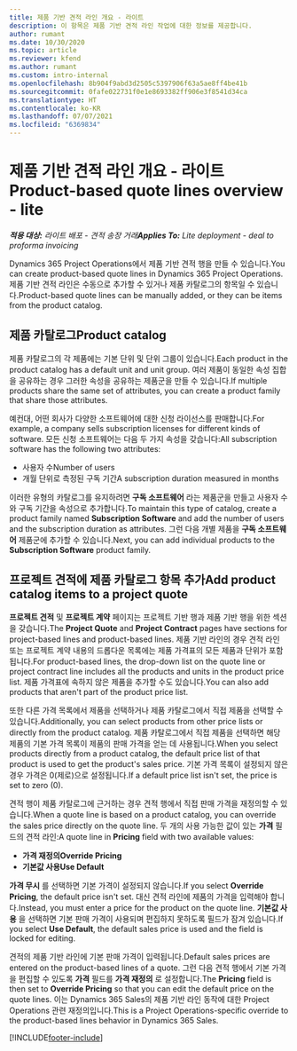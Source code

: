 ```yaml
---
title: 제품 기반 견적 라인 개요 - 라이트
description: 이 항목은 제품 기반 견적 라인 작업에 대한 정보를 제공합니다.
author: rumant
ms.date: 10/30/2020
ms.topic: article
ms.reviewer: kfend
ms.author: rumant
ms.custom: intro-internal
ms.openlocfilehash: 8b904f9abd3d2505c5397906f63a5ae8ff4be41b
ms.sourcegitcommit: 0fafe022731f0e1e8693382ff906e3f8541d34ca
ms.translationtype: HT
ms.contentlocale: ko-KR
ms.lasthandoff: 07/07/2021
ms.locfileid: "6369834"
---
```

# <a name="product-based-quote-lines-overview---lite"></a><span data-ttu-id="80e47-103">제품 기반 견적 라인 개요 - 라이트</span><span class="sxs-lookup"><span data-stu-id="80e47-103">Product-based quote lines overview - lite</span></span>

<span data-ttu-id="80e47-104">_**적용 대상:** 라이트 배포 - 견적 송장 거래_</span><span class="sxs-lookup"><span data-stu-id="80e47-104">_**Applies To:** Lite deployment - deal to proforma invoicing_</span></span>

<span data-ttu-id="80e47-105">Dynamics 365 Project Operations에서 제품 기반 견적 행을 만들 수 있습니다.</span><span class="sxs-lookup"><span data-stu-id="80e47-105">You can create product-based quote lines in Dynamics 365 Project Operations.</span></span> <span data-ttu-id="80e47-106">제품 기반 견적 라인은 수동으로 추가할 수 있거나 제품 카탈로그의 항목일 수 있습니다.</span><span class="sxs-lookup"><span data-stu-id="80e47-106">Product-based quote lines can be manually added, or they can be items from the product catalog.</span></span>

## <a name="product-catalog"></a><span data-ttu-id="80e47-107">제품 카탈로그</span><span class="sxs-lookup"><span data-stu-id="80e47-107">Product catalog</span></span>

<span data-ttu-id="80e47-108">제품 카탈로그의 각 제품에는 기본 단위 및 단위 그룹이 있습니다.</span><span class="sxs-lookup"><span data-stu-id="80e47-108">Each product in the product catalog has a default unit and unit group.</span></span> <span data-ttu-id="80e47-109">여러 제품이 동일한 속성 집합을 공유하는 경우 그러한 속성을 공유하는 제품군을 만들 수 있습니다.</span><span class="sxs-lookup"><span data-stu-id="80e47-109">If multiple products share the same set of attributes, you can create a product family that share those attributes.</span></span> 

<span data-ttu-id="80e47-110">예컨대, 어떤 회사가 다양한 소프트웨어에 대한 신청 라이선스를 판매합니다.</span><span class="sxs-lookup"><span data-stu-id="80e47-110">For example, a company sells subscription licenses for different kinds of software.</span></span> <span data-ttu-id="80e47-111">모든 신청 소프트웨어는 다음 두 가지 속성을 갖습니다:</span><span class="sxs-lookup"><span data-stu-id="80e47-111">All subscription software has the following two attributes:</span></span>

- <span data-ttu-id="80e47-112">사용자 수</span><span class="sxs-lookup"><span data-stu-id="80e47-112">Number of users</span></span>
- <span data-ttu-id="80e47-113">개월 단위로 측정된 구독 기간</span><span class="sxs-lookup"><span data-stu-id="80e47-113">A subscription duration measured in months</span></span>

<span data-ttu-id="80e47-114">이러한 유형의 카탈로그를 유지하려면 **구독 소프트웨어** 라는 제품군을 만들고 사용자 수와 구독 기간을 속성으로 추가합니다.</span><span class="sxs-lookup"><span data-stu-id="80e47-114">To maintain this type of catalog, create a product family named **Subscription Software** and add the number of users and the subscription duration as attributes.</span></span> <span data-ttu-id="80e47-115">그런 다음 개별 제품을 **구독 소프트웨어** 제품군에 추가할 수 있습니다.</span><span class="sxs-lookup"><span data-stu-id="80e47-115">Next, you can add individual products to the **Subscription Software** product family.</span></span>

## <a name="add-product-catalog-items-to-a-project-quote"></a><span data-ttu-id="80e47-116">프로젝트 견적에 제품 카탈로그 항목 추가</span><span class="sxs-lookup"><span data-stu-id="80e47-116">Add product catalog items to a project quote</span></span>

<span data-ttu-id="80e47-117">**프로젝트 견적** 및 **프로젝트 계약** 페이지는 프로젝트 기반 행과 제품 기반 행을 위한 섹션을 갖습니다.</span><span class="sxs-lookup"><span data-stu-id="80e47-117">The **Project Quote** and **Project Contract** pages have sections for project-based lines and product-based lines.</span></span> <span data-ttu-id="80e47-118">제품 기반 라인의 경우 견적 라인 또는 프로젝트 계약 내용의 드롭다운 목록에는 제품 가격표의 모든 제품과 단위가 포함됩니다.</span><span class="sxs-lookup"><span data-stu-id="80e47-118">For product-based lines, the drop-down list on the quote line or project contract line includes all the products and units in the product price list.</span></span> <span data-ttu-id="80e47-119">제품 가격표에 속하지 않은 제품을 추가할 수도 있습니다.</span><span class="sxs-lookup"><span data-stu-id="80e47-119">You can also add products that aren't part of the product price list.</span></span>

<span data-ttu-id="80e47-120">또한 다른 가격 목록에서 제품을 선택하거나 제품 카탈로그에서 직접 제품을 선택할 수 있습니다.</span><span class="sxs-lookup"><span data-stu-id="80e47-120">Additionally, you can select products from other price lists or directly from the product catalog.</span></span> <span data-ttu-id="80e47-121">제품 카탈로그에서 직접 제품을 선택하면 해당 제품의 기본 가격 목록이 제품의 판매 가격을 얻는 데 사용됩니다.</span><span class="sxs-lookup"><span data-stu-id="80e47-121">When you select products directly from a product catalog, the default price list of that product is used to get the product's sales price.</span></span> <span data-ttu-id="80e47-122">기본 가격 목록이 설정되지 않은 경우 가격은 0(제로)으로 설정됩니다.</span><span class="sxs-lookup"><span data-stu-id="80e47-122">If a default price list isn't set, the price is set to zero (0).</span></span>

<span data-ttu-id="80e47-123">견적 행이 제품 카탈로그에 근거하는 경우 견적 행에서 직접 판매 가격을 재정의할 수 있습니다.</span><span class="sxs-lookup"><span data-stu-id="80e47-123">When a quote line is based on a product catalog, you can override the sales price directly on the quote line.</span></span> <span data-ttu-id="80e47-124">두 개의 사용 가능한 값이 있는 **가격** 필드의 견적 라인:</span><span class="sxs-lookup"><span data-stu-id="80e47-124">A quote line in **Pricing** field with two available values:</span></span>

- <span data-ttu-id="80e47-125">**가격 재정의**</span><span class="sxs-lookup"><span data-stu-id="80e47-125">**Override Pricing**</span></span>
- <span data-ttu-id="80e47-126">**기본값 사용**</span><span class="sxs-lookup"><span data-stu-id="80e47-126">**Use Default**</span></span>

<span data-ttu-id="80e47-127">**가격 무시** 를 선택하면 기본 가격이 설정되지 않습니다.</span><span class="sxs-lookup"><span data-stu-id="80e47-127">If you select **Override Pricing**, the default price isn't set.</span></span> <span data-ttu-id="80e47-128">대신 견적 라인에 제품의 가격을 입력해야 합니다.</span><span class="sxs-lookup"><span data-stu-id="80e47-128">Instead, you must enter a price for the product on the quote line.</span></span> <span data-ttu-id="80e47-129">**기본값 사용** 을 선택하면 기본 판매 가격이 사용되며 편집하지 못하도록 필드가 잠겨 있습니다.</span><span class="sxs-lookup"><span data-stu-id="80e47-129">If you select **Use Default**, the default sales price is used and the field is locked for editing.</span></span>

<span data-ttu-id="80e47-130">견적의 제품 기반 라인에 기본 판매 가격이 입력됩니다.</span><span class="sxs-lookup"><span data-stu-id="80e47-130">Default sales prices are entered on the product-based lines of a quote.</span></span> <span data-ttu-id="80e47-131">그런 다음 견적 행에서 기본 가격을 편집할 수 있도록 **가격** 필드를 **가격 재정의** 로 설정합니다.</span><span class="sxs-lookup"><span data-stu-id="80e47-131">The **Pricing** field is then set to **Override Pricing** so that you can edit the default price on the quote lines.</span></span> <span data-ttu-id="80e47-132">이는 Dynamics 365 Sales의 제품 기반 라인 동작에 대한 Project Operations 관련 재정의입니다.</span><span class="sxs-lookup"><span data-stu-id="80e47-132">This is a Project Operations-specific override to the product-based lines behavior in Dynamics 365 Sales.</span></span>


[!INCLUDE[footer-include](../../includes/footer-banner.md)]
